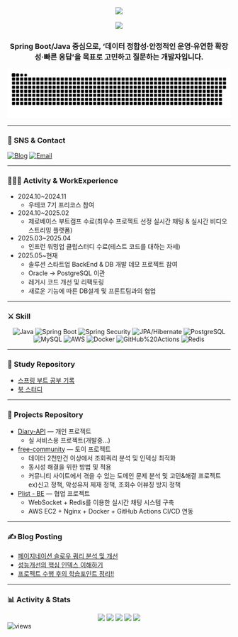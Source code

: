 <div align="center">

  <img src="https://capsule-render.vercel.app/api?type=waving&color=0:6a11cb,100:2575fc&height=180&section=header&text=BackEnd%20Developer&fontSize=42&fontColor=ffffff"/>

<img
    src="https://readme-typing-svg.demolab.com?font=Fira+Code&size=22&pause=1000&center=true&vCenter=true&width=900&lines=Spring%20Boot%2FJava%20%EC%A4%91%EC%8B%AC%EC%9C%BC%EB%A1%9C%2C%20%E2%80%98%EB%8D%B0%EC%9D%B4%ED%84%B0%20%EC%A0%95%ED%95%A9%EC%84%B1%C2%B7%EC%95%88%EC%A0%95%EC%A0%81%EC%9D%B8%20%EC%9A%B4%EC%98%81%C2%B7%EC%9C%A0%EC%97%B0%ED%95%9C%20%ED%99%95%EC%9E%A5%EC%84%B1%C2%B7%EB%B9%A0%EB%A5%B8%20%EC%9D%91%EB%8B%B5%E2%80%99%EC%9D%84%20%EB%AA%A9%ED%91%9C%EB%A1%9C%20%EA%B3%A0%EB%AF%BC%ED%95%98%EA%B3%A0%20%EC%A7%88%EB%AC%B8%ED%95%98%EB%8A%94%20%EA%B0%9C%EB%B0%9C%EC%9E%90%EC%9E%85%EB%8B%88%EB%8B%A4."
  />

### Spring Boot/Java 중심으로, ‘데이터 정합성·안정적인 운영·유연한 확장성·빠른 응답’을 목표로 고민하고 질문하는 개발자입니다.


<a href="https://github.com/chulhyun96">
  <img src="contributions.svg" />
</a>

</div>

---
### 📨 SNS & Contact
[![Blog](https://img.shields.io/badge/Tech%20Blog-12100E?style=flat&logo=dev.to&logoColor=white)](https://bebetter-forme.tistory.com)
[![Email](https://img.shields.io/badge/Email-181717?style=flat&logo=gmail&logoColor=white)](mailto:tghy4@naver.com)

---
### 🧑🏻‍💻 Activity & WorkExperience
- 2024.10~2024.11
  - 우테코 7기 프리코스 참여
- 2024.10~2025.02
  - 제로베이스 부트캠프 수료(최우수 프로젝트 선정 실시간 채팅 & 실시간 비디오 스트리밍 플랫폼)
- 2025.03~2025.04
  - 인프런 워밍업 클럽스터디 수료(테스트 코드를 대하는 자세)
- 2025.05~현재
  - 솔루션 스타트업 BackEnd & DB 개발 데모 프로젝트 참여
  - Oracle -> PostgreSQL 이관
  - 레거시 코드 개선 및 리팩토링
  - 새로운 기능에 따른 DB설계 및 프론트팀과의 협업

---
### ⚔️ Skill
<div align="center">
  
![Java](https://img.shields.io/badge/Java-007396?style=for-the-badge&logo=openjdk&logoColor=white)
![Spring Boot](https://img.shields.io/badge/Spring%20Boot-6DB33F?style=for-the-badge&logo=springboot&logoColor=white)
![Spring Security](https://img.shields.io/badge/Spring%20Security-6DB33F?style=for-the-badge&logo=springsecurity&logoColor=white)
![JPA/Hibernate](https://img.shields.io/badge/JPA%2FHibernate-59666C?style=for-the-badge&logo=hibernate&logoColor=white)
![PostgreSQL](https://img.shields.io/badge/PostgreSQL-336791?style=for-the-badge&logo=postgresql&logoColor=white)
![MySQL](https://img.shields.io/badge/MySQL-4479A1?style=for-the-badge&logo=mysql&logoColor=white)
![AWS](https://img.shields.io/badge/AWS-232F3E?style=for-the-badge&logo=amazon-aws&logoColor=white)
![Docker](https://img.shields.io/badge/Docker-2496ED?style=for-the-badge&logo=docker&logoColor=white)
![GitHub%20Actions](https://img.shields.io/badge/GitHub%20Actions-2088FF?style=for-the-badge&logo=github-actions&logoColor=white)
![Redis](https://img.shields.io/badge/Redis-DC382D?style=for-the-badge&logo=redis&logoColor=white)
</div>

---
### 📖 Study Repository
- [스프링 부트 공부 기록](https://github.com/chulhyun96?tab=repositories&q=spring)  
- [북 스터디](https://github.com/chulhyun96?tab=repositories&q=book)
---

### 🚀 Projects Repository
- [Diary-API](https://github.com/chulhyun96/Diary-API) — 개인 프로젝트
  - 실 서비스용 프로젝트(개발중...)
- [free-community](https://github.com/chulhyun96/REPO_B) — 토이 프로젝트
  - 데이터 2천만건 이상에서 조회쿼리 분석 및 인덱싱 최적화
  - 동시성 해결을 위한 방법 및 적용
  - 커뮤니티 사이트에서 겪을 수 있는 도메인 문제 분석 및 고민&해결 프로젝트 ex)신고 정책, 악성유저 제재 정책, 조회수 어뷰징 방지 정책
- [Plist - BE](https://github.com/Plist-ZB/plist-backend) — 협업 프로젝트
  - WebSocket + Redis를 이용한 실시간 채팅 시스템 구축
  - AWS EC2 + Nginx + Docker + GitHub Actions CI/CD 연동
---
### ✍️ Blog Posting
- [페이지네이션 슬로우 쿼리 분석 및 개선](https://bebetter-forme.tistory.com/103)
- [성능개선의 핵심 인덱스 이해하기](https://bebetter-forme.tistory.com/94)
- [프로젝트 수행 후의 학습포인트 정리!!](https://bebetter-forme.tistory.com/category/%ED%94%84%EB%A1%9C%EC%A0%9D%ED%8A%B8%20%EC%9D%B4%EC%8A%88%20%EB%B0%8F%20%EB%AA%B0%EB%9E%90%EB%8D%98%EC%A0%90%20%EC%A0%95%EB%A6%AC)

---

### 📊 Activity & Stats
<div align="center">

<!-- 프로필 트로피 -->
<img src="https://github-profile-trophy.vercel.app/?username=chulhyun96&theme=onestar&no-bg=true&row=1&column=6" />

<!-- Activity Graph -->
<img src="https://github-readme-activity-graph.vercel.app/graph?username=chulhyun96&theme=github-compact&area=true&hide_border=true" />

<!-- 기존 통계 카드 -->
<img height="165" src="https://github-readme-stats.vercel.app/api?username=chulhyun96&show_icons=true&theme=transparent" />
<img height="165" src="https://github-readme-streak-stats.herokuapp.com/?user=chulhyun96&theme=transparent" />
<img height="165" src="https://github-readme-stats.vercel.app/api/top-langs/?username=chulhyun96&layout=compact&langs_count=8&theme=transparent" />

</div>

<img src="https://komarev.com/ghpvc/?username=chulhyun96&label=Profile%20Views&color=0e75b6&style=flat" alt="views" />
